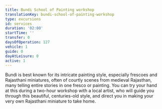 ```yaml
---
title: Bundi School of Painting workshop
translationKey: bundi-school-of-painting-workshop
type: excursions
id: services
duration: '02:00'
startTime: ''
transfer: 0
daysOfOperation: 127
vehicle: 1
guide: 0
dayAtLeisure: 0
active: 1
---
```

Bundi is best known for its intricate painting style, especially frescoes and Rajasthani miniatures, often of courtly scenes from medieval Rajasthan, many telling entire stories in one fresco or painting. You can try your hand at this during a two-hour workshop with a local artist, who will guide you through this beautiful, centuries-old style, and direct you in making your very own Rajasthani miniature to take home.